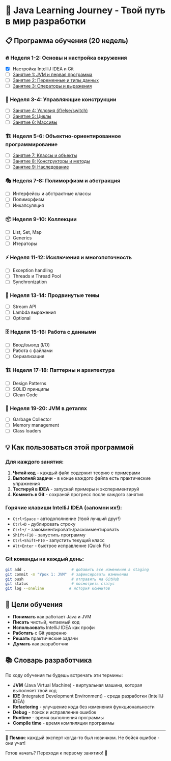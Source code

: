 # 🚀 Java Learning Journey - Твой путь в мир разработки

## 📋 Программа обучения (20 недель)

### 🔥 Неделя 1-2: Основы и настройка окружения
- [x] Настройка IntelliJ IDEA и Git
- [ ] [Занятие 1: JVM и первая программа](src/main/java/org/example/lessons/week01/Lesson01_JVM_Basics.java)
- [ ] [Занятие 2: Переменные и типы данных](src/main/java/org/example/lessons/week01/Lesson02_Variables.java)
- [ ] [Занятие 3: Операторы и выражения](src/main/java/org/example/lessons/week01/Lesson03_Operators.java)

### 🎯 Неделя 3-4: Управляющие конструкции
- [ ] [Занятие 4: Условия (if/else/switch)](src/main/java/org/example/lessons/week02/Lesson04_Conditions.java)
- [ ] [Занятие 5: Циклы](src/main/java/org/example/lessons/week02/Lesson05_Loops.java)
- [ ] [Занятие 6: Массивы](src/main/java/org/example/lessons/week02/Lesson06_Arrays.java)

### 🏗️ Неделя 5-6: Объектно-ориентированное программирование
- [ ] [Занятие 7: Классы и объекты](src/main/java/org/example/lessons/week03/Lesson07_ClassesObjects.java)
- [ ] [Занятие 8: Конструкторы и методы](src/main/java/org/example/lessons/week03/Lesson08_Constructors.java)
- [ ] [Занятие 9: Наследование](src/main/java/org/example/lessons/week03/Lesson09_Inheritance.java)

### 🎭 Неделя 7-8: Полиморфизм и абстракция
- [ ] Интерфейсы и абстрактные классы
- [ ] Полиморфизм
- [ ] Инкапсуляция

### 📦 Неделя 9-10: Коллекции
- [ ] List, Set, Map
- [ ] Generics
- [ ] Итераторы

### ⚡ Неделя 11-12: Исключения и многопоточность
- [ ] Exception handling
- [ ] Threads и Thread Pool
- [ ] Synchronization

### 🔧 Неделя 13-14: Продвинутые темы
- [ ] Stream API
- [ ] Lambda выражения
- [ ] Optional

### 🗄️ Неделя 15-16: Работа с данными
- [ ] Ввод/вывод (I/O)
- [ ] Работа с файлами
- [ ] Сериализация

### 🏗️ Неделя 17-18: Паттерны и архитектура
- [ ] Design Patterns
- [ ] SOLID принципы
- [ ] Clean Code

### 🧠 Неделя 19-20: JVM в деталях
- [ ] Garbage Collector
- [ ] Memory management
- [ ] Class loaders

## 💡 Как пользоваться этой программой

### Для каждого занятия:
1. **Читай код** - каждый файл содержит теорию с примерами
2. **Выполняй задачи** - в конце каждого файла есть практические упражнения
3. **Тестируй в IDEA** - запускай примеры и экспериментируй
4. **Коммить в Git** - сохраняй прогресс после каждого занятия

### Горячие клавиши IntelliJ IDEA (запомни их!):
- `Ctrl+Space` - автодополнение (твой лучший друг!)
- `Ctrl+D` - дублировать строку
- `Ctrl+/` - закомментировать/раскомментировать
- `Shift+F10` - запустить программу
- `Ctrl+Shift+F10` - запустить текущий класс
- `Alt+Enter` - быстрое исправление (Quick Fix)

### Git команды на каждый день:
```bash
git add .                    # добавить все изменения в staging
git commit -m "Урок 1: JVM"  # зафиксировать изменения
git push                     # отправить на GitHub
git status                   # посмотреть статус
git log --oneline           # история коммитов
```

## 🎯 Цели обучения
- **Понимать** как работает Java и JVM
- **Писать** чистый, читаемый код
- **Использовать** IntelliJ IDEA как профи
- **Работать** с Git уверенно
- **Решать** практические задачи
- **Думать** как разработчик

## 📚 Словарь разработчика
По ходу обучения ты будешь встречать эти термины:

- **JVM** (Java Virtual Machine) - виртуальная машина, которая выполняет твой код
- **IDE** (Integrated Development Environment) - среда разработки (IntelliJ IDEA)
- **Refactoring** - улучшение кода без изменения функциональности
- **Debug** - поиск и исправление ошибок
- **Runtime** - время выполнения программы
- **Compile time** - время компиляции программы

---
💪 **Помни**: каждый эксперт когда-то был новичком. Не бойся ошибок - они учат!

Готов начать? Переходи к первому занятию! 🚀 